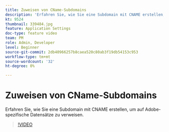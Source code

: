 ```yaml
---
title: Zuweisen von CName-Subdomains
description: 'Erfahren Sie, wie Sie eine Subdomain mit CNAME erstellen, um auf Adobe-spezifische Datensätze zu verweisen. '
kt: 9524
thumbnail: 339484.jpg
feature: Application Settings
doc-type: feature video
team: PM
role: Admin, Developer
level: Beginner
source-git-commit: 2db40966257b8caea520c80ab3f19db54153c953
workflow-type: tm+mt
source-wordcount: '32'
ht-degree: 0%

---
```


# Zuweisen von CName-Subdomains

Erfahren Sie, wie Sie eine Subdomain mit CNAME erstellen, um auf Adobe-spezifische Datensätze zu verweisen.

>[!VIDEO](https://video.tv.adobe.com/v/339484?quality=12)


